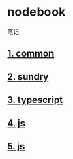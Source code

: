 # nodebook
笔记

## [1. common](./common/index.md)
## [2. sundry](./sundry/index.md)
## [3. typescript](./typescript/index.md)
## [4. js](./js/index.md)
## [5. js](./code/index.md)
